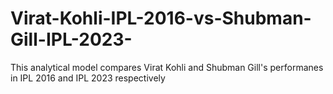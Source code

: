 # Virat-Kohli-IPL-2016-vs-Shubman-Gill-IPL-2023-
This analytical model compares Virat Kohli and Shubman Gill's performanes in IPL 2016 and IPL 2023 respectively
